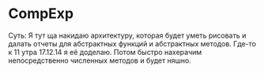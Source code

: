 CompExp
=======
Суть: 
  Я тут ща накидаю архитектуру, которая будет уметь рисовать и далать отчеты для абстрактных функций и абстрактных методов.
  Где-то к 11 утра 17.12.14 я её доделаю. Потом быстро нахерачим непосредственно численных методов и будет няшно.
